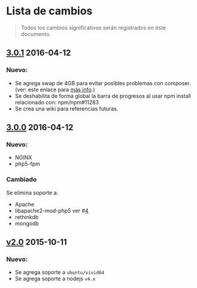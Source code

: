 # Lista de cambios

> Todos los cambios significativos serán registrados en éste documento.

## [3.0.1](https://github.com/abr4xas/vagrant-config/releases/tag/3.0.1) 2016-04-12

### Nuevo:

* Se agrega swap de 4GB para evitar posibles problemas con composer. (ver: este enlace para [más info](https://www.digitalocean.com/community/tutorials/how-to-add-swap-on-ubuntu-14-04).)
* Se deshabilita de forma global la barra de progresos al usar npm install relacionado con: npm/npm#11283
* Se crea una wiki para referencias futuras.

## [3.0.0](https://github.com/abr4xas/vagrant-config/releases/tag/3.0.0) 2016-04-12

### Nuevo:

* NGINX
* php5-fpm

### Cambiado

Se elimina soporte a:

* Apache
* libapache2-mod-php5 ver #[4](https://github.com/abr4xas/vagrant-config/issues/4)
* rethinkdb
* mongodb

## [v2.0](https://github.com/abr4xas/vagrant-config/releases/tag/v2.0) 2015-10-11

### Nuevo:

* Se agrega soporte a `ubuntu/vivid64`
* Se agrega soporte a nodejs `v4.x`
